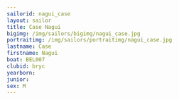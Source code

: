 ```yaml
---
sailorid: nagui_case
layout: sailor
title: Case Nagui
bigimg: /img/sailors/bigimg/nagui_case.jpg
portraitimg: /img/sailors/portraitimg/nagui_case.jpg
lastname: Case
firstname: Nagui
boat: BEL007
clubid: bryc
yearborn: 
junior: 
sex: M
---
```

